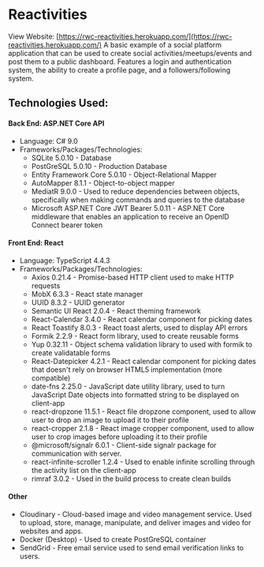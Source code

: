 # Reactivities
View Website: [https://rwc-reactivities.herokuapp.com/](https://rwc-reactivities.herokuapp.com/)
A basic example of a social platform application that can be used to create social activities/meetups/events and post them to a public dashboard.
Features a login and authentication system, the ability to create a profile page, and a followers/following system.

## Technologies Used:
#### Back End: ASP.NET Core API
- Language: C# 9.0
- Frameworks/Packages/Technologies:
  - SQLite 5.0.10 - Database
  - PostGreSQL 5.0.10 - Production Database
  - Entity Framework Core 5.0.10 - Object-Relational Mapper
  - AutoMapper 8.1.1 - Object-to-object mapper
  - MediatR 9.0.0 - Used to reduce dependencies between objects, specifically when making commands and queries to the database
  - Microsoft ASP.NET Core JWT Bearer 5.0.11 - ASP.NET Core middleware that enables an application to receive an OpenID Connect bearer token
    
#### Front End: React
- Language: TypeScript 4.4.3
- Frameworks/Packages/Technologies:
  - Axios 0.21.4 - Promise-based HTTP client used to make HTTP requests
  - MobX 6.3.3 - React state manager
  - UUID 8.3.2 - UUID generator
  - Semantic UI React 2.0.4 - React theming framework
  - React-Calendar 3.4.0 - React calendar component for picking dates
  - React Toastify 8.0.3 - React toast alerts, used to display API errors
  - Formik 2.2.9 - React form library, used to create reusable forms
  - Yup 0.32.11 - Object schema validation library to used with formik to create validatable forms
  - React-Datepicker 4.2.1 - React calendar component for picking dates that doesn't rely on browser HTML5 implementation (more compatible)
  - date-fns 2.25.0 - JavaScript date utility library, used to turn JavaScript Date objects into formatted string to be displayed on client-app
  - react-dropzone 11.5.1 - React file dropzone component, used to allow user to drop an image to upload it to their profile
  - react-cropper 2.1.8 - React image cropper component, used to allow user to crop images before uploading it to their profile
  - @microsoft/signalr 6.0.1 - Client-side signalr package for communication with server.
  - react-infinite-scroller 1.2.4 - Used to enable infinite scrolling through the activity list on the client-app
  - rimraf 3.0.2 - Used in the build process to create clean builds

#### Other
- Cloudinary - Cloud-based image and video management service. Used to upload, store, manage, manipulate, and deliver images and video for websites and apps.
- Docker (Desktop) - Used to create PostGreSQL container
- SendGrid - Free email service used to send email verification links to users.
